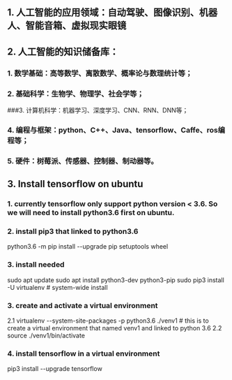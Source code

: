 ## 1. 人工智能的应用领域：自动驾驶、图像识别、机器人、智能音箱、虚拟现实眼镜

## 2. 人工智能的知识储备库：
### 1. 数学基础：高等数学、离散数学、概率论与数理统计等；
### 2. 基础科学：生物学、物理学、社会学等；
###3. 计算机科学：机器学习、深度学习、CNN、RNN、DNN等；
### 4. 编程与框架：python、C++、Java、tensorflow、Caffe、ros编程等；
### 5. 硬件：树莓派、传感器、控制器、制动器等。

## 3. Install tensorflow on ubuntu
### 1. currently tensorflow only support python version < 3.6. So we will need to install python3.6 first on ubuntu.
### 2. install pip3 that linked to python3.6
python3.6 -m pip install --upgrade pip setuptools wheel
### 3. install needed 
sudo apt update
sudo apt install python3-dev python3-pip
sudo pip3 install -U virtualenv  # system-wide install

### 3. create and activate a virtual environment 
2.1 virtualenv --system-site-packages -p python3.6 ./venv1 # this is to create a virtual environment that named venv1 and linked to python 3.6
2.2 source ./venv1/bin/activate

### 4. install tensorflow in a virtual environment
pip3 install --upgrade tensorflow




